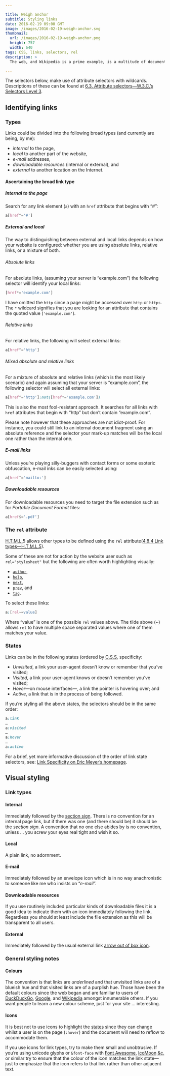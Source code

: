 ```yaml
---

title: Weigh anchor
subtitle: Styling links
date: 2016-02-19 09:00 GMT
image: /images/2016-02-19-weigh-anchor.svg
thumbnail:
  url: /images/2016-02-19-weigh-anchor.png
  height: 757
  width: 640
tags: CSS, links, selectors, rel
description: >
  The web, and Wikipedia is a prime example, is a multitude of documents linked together. It does lots of other things, but mostly it’s links and documents. This is an abrupt note on stylesheet selectors for links and pseudo-conventions for styling them.

---
```


The selectors below, make use of attribute selectors with wildcards. Descriptions of these can be found at [6.3. Attribute selectors—<abbr title="World Wide Web Consortium" class="initialism">W.3.C.</abbr>’s Selectors Level 3](https://www.w3.org/TR/css3-selectors/#attribute-selectors).

## Identifying links

### Types

Links could be divided into the following broad types (and currently are being, by me):

* <dfn>internal</dfn> to the page,
* <dfn>local</dfn> to another part of the website,
* <dfn>e-mail</dfn> addresses,
* <dfn>downloadable resources</dfn> (internal or external), and
* <dfn>external</dfn> to another location on the Internet.

#### Ascertaining the broad link type

##### Internal to the page

Search for any link element (`a`) with an `href` attribute that begins with “#”:

``` css
a[href^='#']
```

##### External and local

The way to distinguishing between external and local links depends on how your website is configured: whether you are using absolute links, relative links, or a mixture of both.

###### Absolute links

For absolute links, (assuming your server is “example.com”) the following selector will identify your local links:

``` css
[href*='example.com']
```

I have omitted the `http` since a page might be accessed over `http` or `https`. The `*` wildcard signifies that you are looking for an attribute that contains the quoted value (`'example.com'`).


###### Relative links

For relative links, the following will select external links:

``` css
a[href^='http']
```

###### Mixed absolute and relative links

For a mixture of absolute and relative links (which is the most likely scenario) and again assuming that your server is “example.com”, the following selector will select all external links:

``` css
a[href^='http']:not([href*='example.com'])
```

This is also the most fool-resistant approach. It searches for all links with `href` attributes that begin with “http” but don’t contain “example.com”.

Please note however that these approaches are not idiot-proof. For instance, you could still link to an internal document fragment using an absolute reference and the selector your mark-up matches will be the local one rather than the internal one.

##### E-mail links

Unless you’re playing silly-buggers with contact forms or some esoteric obfuscation, e-mail inks can be easily selected using:

``` css
a[href^='mailto:']
```

##### Downloadable resources

For downloadable resources you need to target the file extension such as for *Portable Document Format* files:

``` css
a[href$='.pdf']
```

### The `rel` attribute

<abbr title="Hypertext Mark-up Language" class="initialism">H.T.M.L.</abbr>5 allows other types to be defined using the `rel` attribute([4.8.4 Link types—<abbr title="Hypertext Mark-up Language" class="initialism">H.T.M.L.</abbr>5](https://www.w3.org/TR/html5/links.html#linkTypes)).

Some of these are not for action by the website user such as `rel="stylesheet"` but the following are often worth highlighting visually:

* [`author`](https://www.w3.org/TR/html5/links.html#link-type-author),
* [`help`](https://www.w3.org/TR/html5/links.html#link-type-help),
* [`next`](https://www.w3.org/TR/html5/links.html#link-type-next),
* [`prev`](https://www.w3.org/TR/html5/links.html#link-type-prev), and
* [`tag`](https://www.w3.org/TR/html5/links.html#link-type-tag).

To select these links:

``` css
a:[rel~=value]
```

Where “value” is one of the possible `rel` values above. The tilde above (~) allows `rel` to have multiple space separated values where one of them matches your value.

### States

Links can be in the following states (ordered by <abbr title="Cascading Style Sheets" class="initialism">C.S.S.</abbr> specificity:

* *Unvisited*, a link your user-agent doesn’t know or remember that you’ve visited;
* *Visited*, a link your user-agent knows or doesn’t remember you’ve visited;
* *Hover*—on mouse interfaces—, a link the pointer is hovering over; and
* *Active*, a link that is in the process of being followed.

If you’re styling all the above states, the selectors should be in the same order:

``` css
a:link
…
a:visited
…
a:hover
…
a:active
```

For a brief, yet more informative discussion of the order of link state selectors, see: [Link Specificity on Eric Meyer’s homepage](http://meyerweb.com/eric/css/link-specificity.html).

## Visual styling

### Link types

#### Internal

Immediately followed by the [section sign](https://en.wikipedia.org/wiki/Section_sign). There is no convention for an internal page link, but if there was one (and there should be) it should be the *section sign*. A convention that no one else abides by is no convention, unless … you screw your eyes real tight and wish it so.

#### Local

A plain link, no adornment.

#### E-mail

Immediately followed by an envelope icon which is in no way anachronistic to someone like me who insists on “*e-mail*”.

#### Downloadable resources

If you use routinely included particular kinds of downloadable files it is a good idea to indicate them with an icon immediately following the link. Regardless you should at least include the file extension as this will be transparent to all users.

#### External

Immediately followed by the usual external link [arrow out of box icon](https://commons.m.wikimedia.org/wiki/File:Icon_External_Link.svg).

### General styling notes

#### Colours

The convention is that links are *underlined* and that unvisited links are of a blueish hue and that visited links are of a purplish hue. Those have been the default colours since the web began and are familiar to users of [DuckDuckGo](https://duckduckgo.com), [Google](https://www.google.co.uk), and [Wikipedia](https://en.wikipedia.org/wiki/Main_Page) amongst innumerable others. If you want people to learn a new colour scheme, just for your site … interesting.

#### Icons

It is best not to use icons to highlight the [states](#states) since they can change whilst a user is on the page (`:hover`) and the document will need to reflow to accommodate them.

If you use icons for link types, try to make them small and unobtrusive. If you’re using unicode glyphs or `&font-face` with [Font Awesome](https://fortawesome.github.io/Font-Awesome/), [IcoMoon](https://icomoon.io/) <abbr lang="la" title="et cetera">&amp;c.</abbr> or similar try to ensure that the colour of the icon matches the link state—just to emphasize that the icon refers to that link rather than other adjacent text.